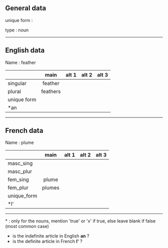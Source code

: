 ## General data

unique form :

type : noun

---

## English data

Name : feather

|             |   main   | alt 1 | alt 2 | alt 3 |
| :---------- | :------: | :---: | :---: | ----- |
| singular    | feather  |       |       |       |
| plural      | feathers |       |       |       |
| unique form |          |       |       |       |
| \*an        |          |       |       |       |

---

## French data

Name : plume

|             |  main  | alt 1 | alt 2 | alt 3 |
| :---------- | :----: | :---: | :---: | :---: |
| masc_sing   |        |       |       |       |
| masc_plur   |        |       |       |       |
| fem_sing    | plume  |       |       |       |
| fem_plur    | plumes |       |       |       |
| unique_form |        |       |       |       |
| \*l'        |        |       |       |       |

---

\* : only for the nouns, mention 'true' or 'x' if true, else leave blank if false (most common case)

- is the indefinite article in English **an** ?
- is the definite article in French **l'** ?
